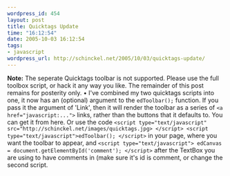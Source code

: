```yaml
--- 
wordpress_id: 454
layout: post
title: Quicktags Update
time: "16:12:54"
date: 2005-10-03 16:12:54
tags: 
- javascript
wordpress_url: http://schinckel.net/2005/10/03/quicktags-update/
---
```

**Note:** The seperate Quicktags toolbar is not supported. Please use the full toolbox script, or hack it any way you like. The remainder of this post remains for posterity only. • I've combined my two quicktags scripts into one, it now has an (optional) argument to the `edToolbar();` function. If you pass it the argument of 'Link', then it will render the toolbar as a series of `<a href="javascript:...">` links, rather than the buttons that it defaults to. You can get it from here. Or use the code `<script type="text/javascript" src="http://schinckel.net/images/quicktags.jpg> </script> <script type="text/javascript">edToolbar(); </script>` in your page, where you want the toolbar to appear, and `<script type="text/javascript"> edCanvas = document.getElementById('comment'); </script>` after the TextBox you are using to have comments in (make sure it's id is comment, or change the second script. 
